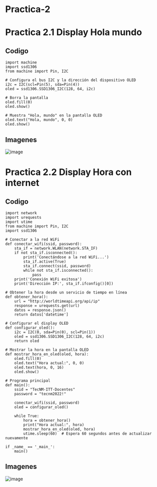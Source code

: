 # Practica-2

# Practica 2.1 Display Hola mundo

## Codigo

```
import machine
import ssd1306
from machine import Pin, I2C

# Configura el bus I2C y la dirección del dispositivo OLED
i2c = I2C(scl=Pin(5), sda=Pin(4))
oled = ssd1306.SSD1306_I2C(128, 64, i2c)

# Borra la pantalla
oled.fill(0)
oled.show()

# Muestra "Hola, mundo" en la pantalla OLED
oled.text("Hola, mundo", 0, 0)
oled.show()
```

## Imagenes 

![image](https://github.com/Barapla/Practica-2/assets/89622488/bf9b3b7d-8578-4f31-b600-99f954fbee80)

# Practica 2.2 Display Hora con internet

## Codigo

```
import network
import urequests
import utime
from machine import Pin, I2C
import ssd1306

# Conectar a la red WiFi
def conectar_wifi(ssid, password):
    sta_if = network.WLAN(network.STA_IF)
    if not sta_if.isconnected():
        print('Conectándose a la red WiFi...')
        sta_if.active(True)
        sta_if.connect(ssid, password)
        while not sta_if.isconnected():
            pass
    print('Conexión WiFi exitosa')
    print('Dirección IP:', sta_if.ifconfig()[0])

# Obtener la hora desde un servicio de tiempo en línea
def obtener_hora():
    url = "http://worldtimeapi.org/api/ip"
    response = urequests.get(url)
    datos = response.json()
    return datos['datetime']

# Configurar el display OLED
def configurar_oled():
    i2c = I2C(0, sda=Pin(0), scl=Pin(1))
    oled = ssd1306.SSD1306_I2C(128, 64, i2c)
    return oled

# Mostrar la hora en la pantalla OLED
def mostrar_hora_en_oled(oled, hora):
    oled.fill(0)
    oled.text("Hora actual:", 0, 0)
    oled.text(hora, 0, 16)
    oled.show()

# Programa principal
def main():
    ssid = "TecNM-ITT-Docentes"
    password = "tecnm2022!"

    conectar_wifi(ssid, password)
    oled = configurar_oled()

    while True:
        hora = obtener_hora()
        print("Hora actual:", hora)
        mostrar_hora_en_oled(oled, hora)
        utime.sleep(60)  # Espera 60 segundos antes de actualizar nuevamente

if _name_ == '_main_':
    main()
```

## Imagenes

![image](https://github.com/Barapla/Practica-2/assets/89622488/4e00e4f2-5811-4dc0-900e-55a9b029076e)

